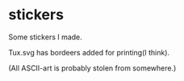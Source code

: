 # stickers
Some stickers I made.

Tux.svg has bordeers added for printing(I think).

(All ASCII-art is probably stolen from somewhere.)

